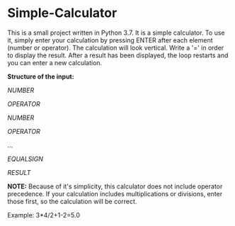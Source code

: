 # Simple-Calculator

This is a small project written in Python 3.7.
It is a simple calculator. To use it, simply enter 
your calculation by pressing ENTER after each element (number or operator).
The calculation will look vertical.
Write a '=' in order to display the result. After a result has been displayed,
the loop restarts and you can enter a new calculation.

<b>Structure of the input:</b>

<em>NUMBER</em>

<em>OPERATOR</em>

<em>NUMBER</em>

<em>OPERATOR</em>

...

<em>EQUALSIGN</em>

<em>RESULT </em>

<b>NOTE:</b> Because of it's simplicity, this calculator does not include operator precedence.
If your calculation includes multiplications or divisions, enter those first, so the calculation
will be correct.

Example:
3*4/2+1-2=5.0

